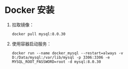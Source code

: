 # Docker 安装

1. 拉取镜像：

   ```shell
   docker pull mysql:8.0.30
   ```

2. 使用容器启动服务：

   ```shell
   docker run --name docker_mysql --restart=always -v D:/Data/mysql:/var/lib/mysql -p 3306:3306 -e MYSQL_ROOT_PASSWORD=root -d mysql:8.0.30
   ```
